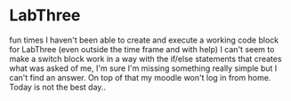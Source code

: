 # LabThree
fun times
I haven't been able to create and execute a working code block for LabThree (even outside the time frame and with help)
I can't seem to make a switch block work in a way with the if/else statements that creates what was asked of me, I'm sure I'm missing something really simple but I can't find an answer. On top of that my moodle won't log in from home.
Today is not the best day.. 